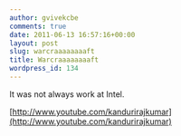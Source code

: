 ```yaml
---
author: gvivekcbe
comments: true
date: 2011-06-13 16:57:16+00:00
layout: post
slug: warcraaaaaaaaft
title: Warcraaaaaaaaft
wordpress_id: 134
---
```


It was not always work at Intel.

[http://www.youtube.com/kandurirajkumar](http://www.youtube.com/kandurirajkumar)
